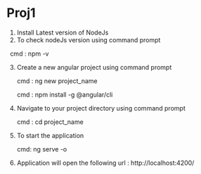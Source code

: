 # Proj1

1. Install Latest version of NodeJs
2. To check nodeJs version using command prompt 
   
    cmd : npm -v

3. Create a new angular project using command prompt         
   
    cmd : ng new project_name
  
    cmd : npm install -g @angular/cli
  
4. Navigate to your project directory using command prompt   

   cmd : cd project_name
   
5. To start the application 

   cmd: ng serve -o
   
   
6. Application will open the following url :  http://localhost:4200/
